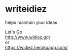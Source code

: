 # writeidiez
helps maintain your ideas

Let's Go 
<br>
http://www.widiez.gq/
<br>
or
<br>
https://widiez.herokuapp.com/
